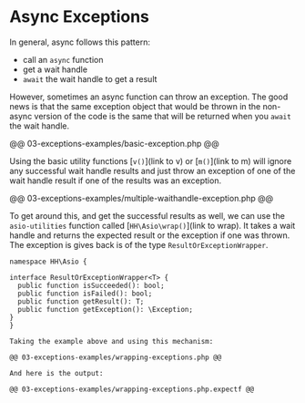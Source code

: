 # Async Exceptions

In general, async follows this pattern:

* call an `async` function
* get a wait handle
* `await` the wait handle to get a result

However, sometimes an async function can throw an exception. The good news is that the same exception object that would be thrown in the non-async version of the code is the same that will be returned when you `await` the wait handle.

@@ 03-exceptions-examples/basic-exception.php @@

Using the basic utility functions [`v()`](link to v) or [`m()`](link to m) will ignore any successful wait handle results and just throw an exception of one of the wait handle result if one of the results was an exception.

@@ 03-exceptions-examples/multiple-waithandle-exception.php @@

To get around this, and get the successful results as well, we can use the `asio-utilities` function called [`HH\Asio\wrap()`](link to wrap). It takes a wait handle and returns the expected result or the exception if one was thrown. The exception is gives back is of the type `ResultOrExceptionWrapper`.

```
namespace HH\Asio {

interface ResultOrExceptionWrapper<T> {
  public function isSucceeded(): bool;
  public function isFailed(): bool;
  public function getResult(): T;
  public function getException(): \Exception;
}
}

Taking the example above and using this mechanism:

@@ 03-exceptions-examples/wrapping-exceptions.php @@

And here is the output:

@@ 03-exceptions-examples/wrapping-exceptions.php.expectf @@
